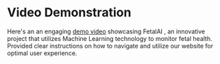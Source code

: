 # Video Demonstration
Here's an an engaging [demo video](https://drive.google.com/file/d/16vjCqG88N9xXfB-VvBPsw8h8SALpgiEb/view?usp=drive_link) showcasing FetalAI , an innovative project that utilizes Machine Learning technology to monitor fetal health. Provided clear instructions on how to navigate and utilize our website for optimal user experience.

